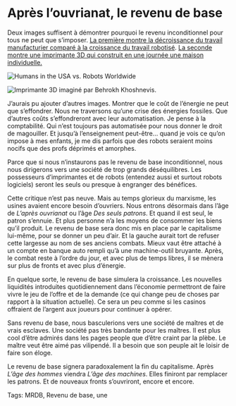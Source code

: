 # Après l’ouvrianat, le revenu de base

Deux images suffisent à démontrer pourquoi le revenu inconditionnel pour tous ne peut que s’imposer. [La première montre la décroissance du travail manufacturier comparé à la croissance du travail robotisé](http://www.internetactu.net/2014/01/20/le-deuxieme-age-des-machines/). [La seconde montre une imprimante 3D qui construit en une journée une maison individuelle.](http://inhabitat.com/large-3d-printer-can-print-an-entire-two-story-house-in-under-a-day/)

![Humans in the USA vs. Robots Worldwide](https://tcrouzet.com/images_tc/2014/01/robot.png)

![Imprimante 3D imaginé par Behrokh Khoshnevis.](https://tcrouzet.com/images_tc/2014/01/3D-house-printer-Contour-Crafting-1-537x314.jpg)

J’aurais pu ajouter d’autres images. Montrer que le coût de l’énergie ne peut que s’effondrer. Nous ne traversons qu’une crise des énergies fossiles. Que d’autres coûts s’effondreront avec leur automatisation. Je pense à la comptabilité. Qui n’est toujours pas automatisée pour nous donner le droit de magouiller. Et jusqu’à l’enseignement peut-être… quand je vois ce qu’on impose à mes enfants, je me dis parfois que des robots seraient moins nocifs que des profs déprimés et amorphes.

Parce que si nous n’instaurons pas le revenu de base inconditionnel, nous nous dirigerons vers une société de trop grands déséquilibres. Les possesseurs d’imprimantes et de robots (entendez aussi et surtout robots logiciels) seront les seuls ou presque à engranger des bénéfices.

Cette critique n’est pas neuve. Mais au temps glorieux du marxisme, les usines avaient encore besoin d’ouvriers. Nous entrons désormais dans l’âge de *L’après ouvrianat* ou l’âge *Des seuls patrons*. Et quand il est seul, le patron s’ennuie. Et plus personne n’a les moyens de consommer les biens qu’il produit. Le revenu de base sera donc mis en place par le capitalisme lui-même, pour se donner un peu d’air. Et la gauche aurait tort de refuser cette largesse au nom de ses anciens combats. Mieux vaut être attaché à un compte en banque auto rempli qu’à une machine-outil bruyante. Après, le combat reste à l’ordre du jour, et avec plus de temps libres, il se mènera sur plus de fronts et avec plus d’énergie.

En quelque sorte, le revenu de base simulera la croissance. Les nouvelles liquidités introduites quotidiennement dans l’économie permettront de faire vivre le jeu de l’offre et de la demande (ce qui change peu de choses par rapport à la situation actuelle). Ce sera un peu comme si les casinos offraient de l’argent aux joueurs pour continuer à opérer.

Sans revenu de base, nous basculerions vers une société de maîtres et de vrais esclaves. Une société pas très bandante pour les maîtres. Il est plus cool d’être admirés dans les pages people que d’être craint par la plèbe. Le maître veut être aimé pas vilipendé. Il a besoin que son peuple ait le loisir de faire son éloge.

Le revenu de base signera paradoxalement la fin du capitalisme. Après *L’âge des hommes* viendra *L’âge des machines*. Elles finiront par remplacer les patrons. Et de nouveaux fronts s’ouvriront, encore et encore.

Tags: MRDB, Revenu de base, une
